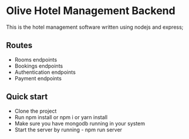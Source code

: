 # Olive Hotel Management Backend
This is the hotel management software written using nodejs and express;

## Routes
- Rooms endpoints
- Bookings endpoints
- Authentication endpoints
- Payment endpoints

## Quick start
- Clone the project
- Run npm install or npm i or yarn install
- Make sure you have mongodb running in your system
- Start the server by running - npm run server